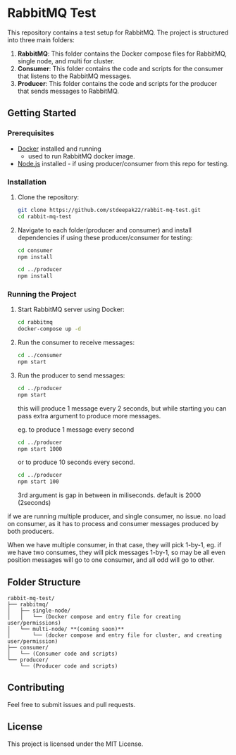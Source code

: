 # RabbitMQ Test

This repository contains a test setup for RabbitMQ. The project is structured into three main folders:

1. **RabbitMQ**: This folder contains the Docker compose files for RabbitMQ, single node, and multi for cluster.
2. **Consumer**: This folder contains the code and scripts for the consumer that listens to the RabbitMQ messages.
3. **Producer**: This folder contains the code and scripts for the producer that sends messages to RabbitMQ.

## Getting Started

### Prerequisites

- [Docker](https://www.docker.com/get-started) installed and running
    - used to run RabbitMQ docker image.
- [Node.js](https://nodejs.org/) installed  - if using producer/consumer from this repo for testing.

### Installation

1. Clone the repository:
    ```sh
    git clone https://github.com/stdeepak22/rabbit-mq-test.git
    cd rabbit-mq-test
    ```

2. Navigate to each folder(producer and consumer) and install dependencies if using these producer/consumer for testing:
    ```sh
    cd consumer
    npm install

    cd ../producer
    npm install
    ```

### Running the Project

1. Start RabbitMQ server using Docker:
    ```sh
    cd rabbitmq
    docker-compose up -d
    ```
2. Run the consumer to receive messages:
    ```sh
    cd ../consumer
    npm start
    ```
3. Run the producer to send messages:
    ```sh
    cd ../producer
    npm start
    ```
    this will produce 1 message every 2 seconds, but while starting you can pass extra argument to produce more messages.
    
    eg. to produce 1 message every second
    ```sh
    cd ../producer
    npm start 1000
    ```
    or to produce 10 seconds every second.
    ```sh
    cd ../producer
    npm start 100
    ```

    3rd argument is gap in between in miliseconds. default is 2000 (2seconds) 

if we are running multiple producer, and single consumer, no issue. no load on consumer, as it has to process and consumer messages produced by both producers.

When we have multiple consumer, in that case, they will pick 1-by-1, eg. if we have two consumes, they will pick messages 1-by-1, so may be all even position messages will go to one consumer, and all odd will go to other.

## Folder Structure

```
rabbit-mq-test/
├── rabbitmq/
│   ├── single-node/
│   │   └── (Docker compose and entry file for creating user/permissions)
│   └── multi-node/ **(coming soon)**
│       └── (docker compose and entry file for cluster, and creating user/permission)
├── consumer/
│   └── (Consumer code and scripts)
└── producer/
    └── (Producer code and scripts)
```

## Contributing

Feel free to submit issues and pull requests.

## License

This project is licensed under the MIT License.